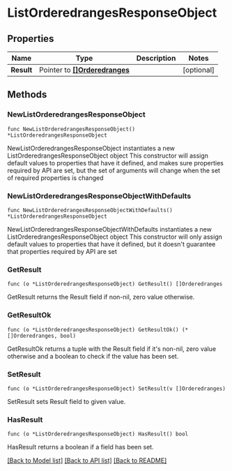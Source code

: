 # ListOrderedrangesResponseObject

## Properties

Name | Type | Description | Notes
------------ | ------------- | ------------- | -------------
**Result** | Pointer to [**[]Orderedranges**](Orderedranges.md) |  | [optional] 

## Methods

### NewListOrderedrangesResponseObject

`func NewListOrderedrangesResponseObject() *ListOrderedrangesResponseObject`

NewListOrderedrangesResponseObject instantiates a new ListOrderedrangesResponseObject object
This constructor will assign default values to properties that have it defined,
and makes sure properties required by API are set, but the set of arguments
will change when the set of required properties is changed

### NewListOrderedrangesResponseObjectWithDefaults

`func NewListOrderedrangesResponseObjectWithDefaults() *ListOrderedrangesResponseObject`

NewListOrderedrangesResponseObjectWithDefaults instantiates a new ListOrderedrangesResponseObject object
This constructor will only assign default values to properties that have it defined,
but it doesn't guarantee that properties required by API are set

### GetResult

`func (o *ListOrderedrangesResponseObject) GetResult() []Orderedranges`

GetResult returns the Result field if non-nil, zero value otherwise.

### GetResultOk

`func (o *ListOrderedrangesResponseObject) GetResultOk() (*[]Orderedranges, bool)`

GetResultOk returns a tuple with the Result field if it's non-nil, zero value otherwise
and a boolean to check if the value has been set.

### SetResult

`func (o *ListOrderedrangesResponseObject) SetResult(v []Orderedranges)`

SetResult sets Result field to given value.

### HasResult

`func (o *ListOrderedrangesResponseObject) HasResult() bool`

HasResult returns a boolean if a field has been set.


[[Back to Model list]](../README.md#documentation-for-models) [[Back to API list]](../README.md#documentation-for-api-endpoints) [[Back to README]](../README.md)



